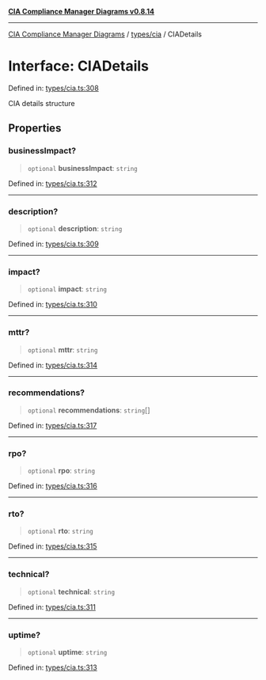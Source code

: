 [**CIA Compliance Manager Diagrams v0.8.14**](../../../README.md)

***

[CIA Compliance Manager Diagrams](../../../modules.md) / [types/cia](../README.md) / CIADetails

# Interface: CIADetails

Defined in: [types/cia.ts:308](https://github.com/Hack23/cia-compliance-manager/blob/257dd569f432a46611a1746c832a7e3d29232229/src/types/cia.ts#L308)

CIA details structure

## Properties

### businessImpact?

> `optional` **businessImpact**: `string`

Defined in: [types/cia.ts:312](https://github.com/Hack23/cia-compliance-manager/blob/257dd569f432a46611a1746c832a7e3d29232229/src/types/cia.ts#L312)

***

### description?

> `optional` **description**: `string`

Defined in: [types/cia.ts:309](https://github.com/Hack23/cia-compliance-manager/blob/257dd569f432a46611a1746c832a7e3d29232229/src/types/cia.ts#L309)

***

### impact?

> `optional` **impact**: `string`

Defined in: [types/cia.ts:310](https://github.com/Hack23/cia-compliance-manager/blob/257dd569f432a46611a1746c832a7e3d29232229/src/types/cia.ts#L310)

***

### mttr?

> `optional` **mttr**: `string`

Defined in: [types/cia.ts:314](https://github.com/Hack23/cia-compliance-manager/blob/257dd569f432a46611a1746c832a7e3d29232229/src/types/cia.ts#L314)

***

### recommendations?

> `optional` **recommendations**: `string`[]

Defined in: [types/cia.ts:317](https://github.com/Hack23/cia-compliance-manager/blob/257dd569f432a46611a1746c832a7e3d29232229/src/types/cia.ts#L317)

***

### rpo?

> `optional` **rpo**: `string`

Defined in: [types/cia.ts:316](https://github.com/Hack23/cia-compliance-manager/blob/257dd569f432a46611a1746c832a7e3d29232229/src/types/cia.ts#L316)

***

### rto?

> `optional` **rto**: `string`

Defined in: [types/cia.ts:315](https://github.com/Hack23/cia-compliance-manager/blob/257dd569f432a46611a1746c832a7e3d29232229/src/types/cia.ts#L315)

***

### technical?

> `optional` **technical**: `string`

Defined in: [types/cia.ts:311](https://github.com/Hack23/cia-compliance-manager/blob/257dd569f432a46611a1746c832a7e3d29232229/src/types/cia.ts#L311)

***

### uptime?

> `optional` **uptime**: `string`

Defined in: [types/cia.ts:313](https://github.com/Hack23/cia-compliance-manager/blob/257dd569f432a46611a1746c832a7e3d29232229/src/types/cia.ts#L313)
